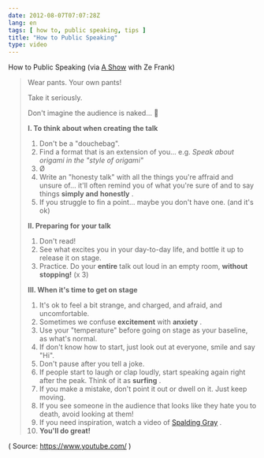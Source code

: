 ```yaml
---
date: 2012-08-07T07:07:28Z
lang: en
tags: [ how to, public speaking, tips ]
title: "How to Public Speaking"
type: video
---
```


How to Public Speaking (via [A Show](http://ashow.zefrank.com/episodes/46) with Ze Frank)

> Wear pants. Your own pants!
>
> Take it seriously.
>
> Don't imagine the audience is naked... 🙂
>
> **I. To think about when creating the talk**
>
> 1.  Don't be a "douchebag".
> 2.  Find a format that is an extension of you... e.g. *Speak about
>     origami in the "style of origami"*
> 3.  Ø
> 4.  Write an "honesty talk" with all the things you're affraid and
>     unsure of... it'll often remind you of what you're sure of and to
>     say things **simply and** **honestly** .
> 5.  If you struggle to fin a point... maybe you don't have one. (and
>     it's ok)
>
> **II. Preparing for your talk**
>
> 1.  Don't read!
> 2.  See what excites you in your day-to-day life, and bottle it up to
>     release it on stage.
> 3.  Practice. Do your **entire** talk out loud in an empty room,
>     **without stopping!** (x 3)
>
> **III. When it's time to get on stage**
>
> 1.  It's ok to feel a bit strange, and charged, and afraid, and
>     uncomfortable.
> 2.  Sometimes we confuse **excitement** with **anxiety** .
> 3.  Use your "temperature" before going on stage as your baseline, as
>     what's normal.
> 4.  If don't know how to start, just look out at everyone, smile and
>     say "Hi".
> 5.  Don't pause after you tell a joke.
> 6.  If people start to laugh or clap loudly, start speaking again
>     right after the peak. Think of it as **surfing** .
> 7.  If you make a mistake, don't point it out or dwell on it. Just
>     keep moving.
> 8.  If you see someone in the audience that looks like they hate you
>     to death, avoid looking at them!
> 9.  If you need inspiration, watch a video of [Spalding
>     Gray](http://www.youtube.com/results?search_query=spalding+gray) .
> 10. **You'll do great!**

( Source: <https://www.youtube.com/> )

